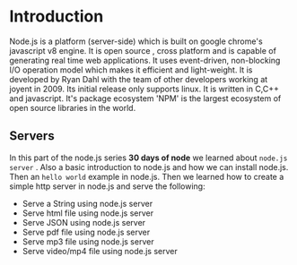 # Introduction

Node.js is a platform (server-side) which is built on google chrome's javascript v8 engine. It is open source , cross platform and is capable of generating real time web applications. It uses event-driven, non-blocking I/O operation model which makes it efficient and light-weight. It is developed by Ryan Dahl with the team of other developers working at joyent in 2009. Its initial release only supports linux. It is written in C,C++ and javascript. It's package ecosystem 'NPM' is the largest ecosystem of open source libraries in the world.

## Servers

In this part of the node.js series **30 days of node** we learned about `node.js server` . Also a basic introduction to node.js and how we can install node.js. Then an `hello world` example in node.js. Then we learned how to create a simple http server in node.js and serve the following:

- Serve a String using node.js server
- Serve html file using node.js server
- Serve JSON using node.js server
- Serve pdf file using node.js server
- Serve mp3 file using node.js server
- Serve video/mp4 file using node.js server
